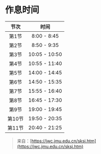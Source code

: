 # 作息时间

|  节次  |       时间      |
| :--: | :-----------: |
|  第1节 |  8:00 - 8:45  |
|  第2节 |  8:50 - 9:35  |
|  第3节 | 10:05 - 10:50 |
|  第4节 | 10:55 - 11:40 |
|  第5节 | 14:00 - 14:45 |
|  第6节 | 14:50 - 15:35 |
|  第7节 | 15:55 - 16:40 |
|  第8节 | 16:45 - 17:30 |
|  第9节 | 19:00 - 19:45 |
| 第10节 | 19:50 - 20:35 |
| 第11节 | 20:40 - 21:25 |

> 来自：[https://jwc.jmu.edu.cn/sksj.htm](https://jwc.jmu.edu.cn/sksj.htm)
